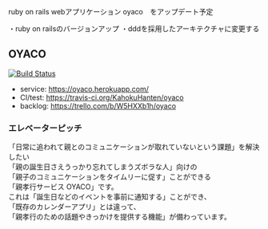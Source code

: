 ruby on rails webアプリケーション oyaco　をアップデート予定

・ruby on railsのバージョンアップ
・dddを採用したアーキテクチャに変更する

## OYACO
[![Build Status](https://travis-ci.org/KahokuHanten/oyaco.svg?branch=master)](https://travis-ci.org/KahokuHanten/oyaco)
* service: https://oyaco.herokuapp.com/
* CI/test: https://travis-ci.org/KahokuHanten/oyaco
* backlog: https://trello.com/b/W5HXXb1h/oyaco

### エレベーターピッチ

「日常に追われて親とのコミュニケーションが取れていないという課題」を解決したい<br>
「親の誕生日さえうっかり忘れてしまうズボラな人」向けの<br>
「親子のコミュニケーションをタイムリーに促す」ことができる<br>
「親孝行サービス OYACO」です。<br>
これは「誕生日などのイベントを事前に通知する」ことができ、<br>
「既存のカレンダーアプリ」とは違って、<br>
「親孝行のための話題やきっかけを提供する機能」が備わっています。

